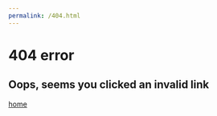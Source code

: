 ```yaml
---
permalink: /404.html
---
```

# 404 error
## Oops, seems you clicked an invalid link
[home](https://asper-development.github.io/)
